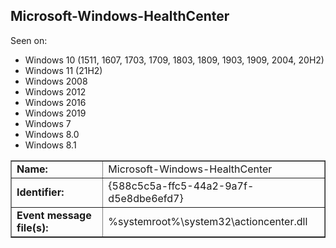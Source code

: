 ## Microsoft-Windows-HealthCenter

Seen on:
* Windows 10 (1511, 1607, 1703, 1709, 1803, 1809, 1903, 1909, 2004, 20H2)
* Windows 11 (21H2)
* Windows 2008
* Windows 2012
* Windows 2016
* Windows 2019
* Windows 7
* Windows 8.0
* Windows 8.1

<table border="1" class="docutils">
  <tbody>
    <tr>
      <td><b>Name:</b></td>
      <td>Microsoft-Windows-HealthCenter</td>
    </tr>
    <tr>
      <td><b>Identifier:</b></td>
      <td>{588c5c5a-ffc5-44a2-9a7f-d5e8dbe6efd7}</td>
    </tr>
    <tr>
      <td><b>Event message file(s):</b></td>
      <td>%systemroot%\system32\actioncenter.dll</td>
    </tr>
  </tbody>
</table>

&nbsp;

